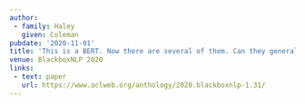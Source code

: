 ```yaml
---
author:
 - family: Haley
   given: Coleman
pubdate: '2020-11-01'
title: 'This is a BERT. Now there are several of them. Can they generalize to novel words?'
venue: BlackboxNLP 2020
links:
 - text: paper
   url: https://www.aclweb.org/anthology/2020.blackboxnlp-1.31/
---
```

